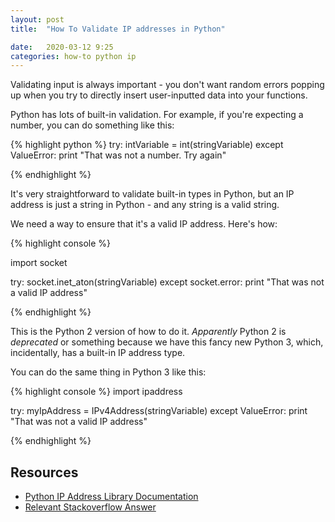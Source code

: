 ```yaml
---
layout: post
title:  "How To Validate IP addresses in Python"

date:   2020-03-12 9:25
categories: how-to python ip
---
```



Validating input is always important - you don't want random errors popping up when you try to directly insert user-inputted data into your functions.

Python has lots of built-in validation. For example, if you're expecting a number, you can do something like this:

{% highlight python %}
    try:
        intVariable = int(stringVariable)
    except ValueError:
        print "That was not a number. Try again"
        
{% endhighlight %}

It's very straightforward to validate built-in types in Python, but an IP address is just a string in Python - and any string is a valid string.

We need a way to ensure that it's a valid IP address.  Here's how:

{% highlight console %}

import socket

try:
    socket.inet_aton(stringVariable)
except socket.error:
    print "That was not a valid IP address"
    
{% endhighlight %}

This is the Python 2 version of how to do it. *Apparently* Python 2 is *deprecated* or something because we have this fancy new Python 3, which, incidentally, has a built-in IP address type.

You can do the same thing in Python 3 like this:

{% highlight console %}
import ipaddress

try:
    myIpAddress = IPv4Address(stringVariable)
except ValueError:
    print "That was not a valid IP address"
    
{% endhighlight %}

## Resources ##
* [Python IP Address Library Documentation](https://docs.python.org/3/library/ipaddress.html)
* [Relevant Stackoverflow Answer](https://stackoverflow.com/a/3462840)

